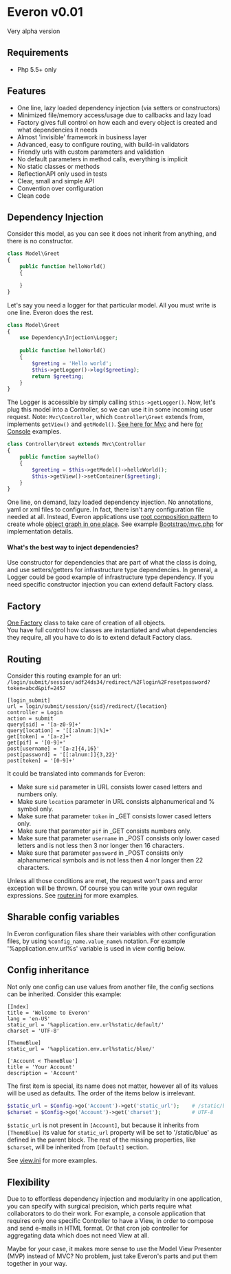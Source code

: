 # Everon v0.01
Very alpha version

## Requirements
* Php 5.5+ only

## Features
* One line, lazy loaded dependency injection (via setters or constructors)
* Minimized file/memory access/usage due to callbacks and lazy load
* Factory gives full control on how each and every object is created and what dependencies it needs
* Almost 'invisible' framework in business layer
* Advanced, easy to configure routing, with build-in validators  
* Friendly urls with custom parameters and validation
* No default parameters in method calls, everything is implicit
* No static classes or methods
* ReflectionAPI only used in tests
* Clear, small and simple API
* Convention over configuration
* Clean code 

## Dependency Injection
Consider this model, as you can see it does not inherit from anything, and there is no constructor.

```php
class Model\Greet
{
    public function helloWorld()
    {

    }    
}
```
    
Let's say you need a logger for that particular model. All you must write is one line. Everon does the rest.

```php
class Model\Greet
{
    use Dependency\Injection\Logger;
        
    public function helloWorld()
    {
        $greeting = 'Hello world';
        $this->getLogger()->log($greeting);
        return $greeting;
    }
}
```
The Logger is accessible by simply calling `$this->getLogger()`.
Now, let's plug this model into a Controller, so we can use it in some incoming user request.
Note: `Mvc\Controller`, which `Controller\Greet` extends from, implements `getView()` and `getModel()`.
[See here for Mvc](https://github.com/oliwierptak/Everon/blob/master/Src/Everon/Mvc/Controller.php) and here 
[for Console](https://github.com/oliwierptak/Everon/blob/master/Src/Everon/Console/Controller.php) examples.

```php
class Controller\Greet extends Mvc\Controller
{
    public function sayHello()
    {
        $greeting = $this->getModel()->helloWorld();
        $this->getView()->setContainer($greeting);
    }
}
```
One line, on demand, lazy loaded dependency injection. No annotations, yaml or xml files to configure.
In fact, there isn't any configuration file needed at all. 
Instead, Everon applications use [root composition pattern](http://blog.ploeh.dk/2011/07/28/CompositionRoot/) to create
whole [object graph in one place](https://github.com/oliwierptak/Everon/blob/master/Src/Everon/Lib/Dependencies.php).
See example [Bootstrap/mvc.php](https://github.com/oliwierptak/Everon/blob/master/Config/Bootstrap/mvc.php)
for implementation details. 

#### What's the best way to inject dependencies?
Use constructor for dependencies that are part of what the class is doing, and use setters/getters for infrastructure
type dependencies. In general, a Logger could be good example of infrastructure type dependency.
If you need specific constructor injection you can extend default Factory class.


## Factory
[One Factory](https://github.com/oliwierptak/Everon/blob/master/Src/Everon/Factory.php) class to take care of creation of all objects.   
You have full control how classes are instantiated and what dependencies they require,
all you have to do is to extend default Factory class.


## Routing
Consider this routing example for an url: `/login/submit/session/adf24ds34/redirect/%2Flogin%2Fresetpassword?token=abcd&pif=2457`
  
    [login_submit]
    url = login/submit/session/{sid}/redirect/{location}
    controller = Login
    action = submit
    query[sid] = '[a-z0-9]+'
    query[location] = '[[:alnum:]|%]+'
    get[token] = '[a-z]+'
    get[pif] = '[0-9]+'
    post[username] = '[a-z]{4,16}'
    post[password] = '[[:alnum:]]{3,22}'
    post[token] = '[0-9]+'    
    
It could be translated into commands for Everon:
* Make sure `sid` parameter in URL consists lower cased letters and numbers only.
* Make sure `location` parameter in URL consists alphanumerical and % symbol only.
* Make sure that parameter `token` in _GET consists lower cased letters only.
* Make sure that parameter `pif` in _GET consists numbers only.
* Make sure that parameter `username` in _POST consists only lower cased letters and is not less then 3 nor longer 
  then 16 characters.
* Make sure that parameter `password` in _POST consists only alphanumerical symbols and is not less then 4 nor longer
  then 22 characters.

Unless all those conditions are met, the request won't pass and error exception will be thrown.
Of course you can write your own regular expressions. See [router.ini](https://github.com/oliwierptak/Everon/blob/master/Config/router.ini) for more examples.

## Sharable config variables
In Everon configuration files share their variables with other configuration files, 
by using `%config_name.value_name%` notation.
For example '%application.env.url%s' variable is used in view config below.


## Config inheritance
Not only one config can use values from another file, the config sections can be inherited. 
Consider this example:

    [Index]
    title = 'Welcome to Everon'
    lang = 'en-US'
    static_url = '%application.env.url%static/default/'
    charset = 'UTF-8'

    [ThemeBlue]
    static_url = '%application.env.url%static/blue/'
    
    ['Account < ThemeBlue']
    title = 'Your Account'
    description = 'Account'
    
The first item is special, its name does not matter, however all of its values will be used as defaults.
The order of the items below is irrelevant.

```php
$static_url = $Config->go('Account')->get('static_url');    # /static/blue
$charset = $Config->go('Account')->get('charset');          # UTF-8
```

`$static_url` is not present in `[Account]`, but because it inherits from `[ThemeBlue]` its value 
for `static_url` property will be set to '/static/blue' as defined in the parent block.
The rest of the missing properties, like `$charset`, will be inherited from `[Default]` section.

See [view.ini](https://github.com/oliwierptak/Everon/blob/master/Config/view.ini) for more examples.

## Flexibility
Due to to effortless dependency injection and modularity in one application, you can specify with surgical 
precision, which parts require what collaborators to do their work.
For example, a console application that requires only one specific Controller to have a View, in order to compose
and send e-mails in HTML format. Or that cron job controller for aggregating data which does not need View at all. 

Maybe for your case, it makes more sense to use the Model View Presenter (MVP) instead of MVC?
No problem, just take Everon's parts and put them together in your way. 